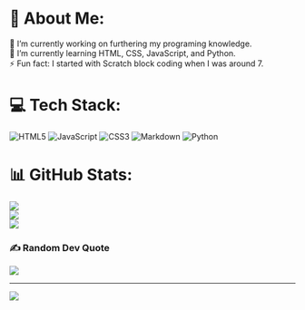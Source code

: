 # 💫 About Me:
🔭 I’m currently working on furthering my programing knowledge.<br>🌱 I’m currently learning HTML, CSS, JavaScript, and Python.<br>⚡ Fun fact: I started with Scratch block coding when I was around 7.


# 💻 Tech Stack:
![HTML5](https://img.shields.io/badge/html5-%23E34F26.svg?style=for-the-badge&logo=html5&logoColor=white) ![JavaScript](https://img.shields.io/badge/javascript-%23323330.svg?style=for-the-badge&logo=javascript&logoColor=%23F7DF1E) ![CSS3](https://img.shields.io/badge/css3-%231572B6.svg?style=for-the-badge&logo=css3&logoColor=white) ![Markdown](https://img.shields.io/badge/markdown-%23000000.svg?style=for-the-badge&logo=markdown&logoColor=white) ![Python](https://img.shields.io/badge/python-3670A0?style=for-the-badge&logo=python&logoColor=ffdd54)
# 📊 GitHub Stats:
![](https://github-readme-stats.vercel.app/api?username=DavidJOsborne&theme=default&hide_border=false&include_all_commits=true&count_private=true)<br/>
![](https://github-readme-streak-stats.herokuapp.com/?user=DavidJOsborne&theme=default&hide_border=false)<br/>
![](https://github-readme-stats.vercel.app/api/top-langs/?username=DavidJOsborne&theme=default&hide_border=false&include_all_commits=true&count_private=true&layout=compact)

### ✍️ Random Dev Quote
![](https://quotes-github-readme.vercel.app/api?type=horizontal&theme=radical)

---
[![](https://visitcount.itsvg.in/api?id=DavidJOsborne&icon=0&color=0)](https://visitcount.itsvg.in)

<!-- Proudly created with GPRM ( https://gprm.itsvg.in ) -->
